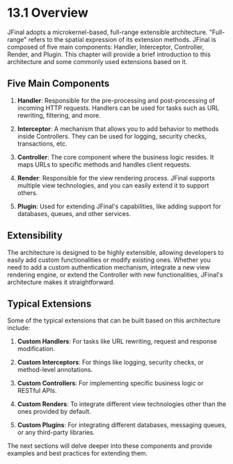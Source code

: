 # 13.1 Overview

JFinal adopts a microkernel-based, full-range extensible architecture. "Full-range" refers to the spatial expression of its extension methods. JFinal is composed of five main components: Handler, Interceptor, Controller, Render, and Plugin. This chapter will provide a brief introduction to this architecture and some commonly used extensions based on it.

## Five Main Components

1. **Handler**: Responsible for the pre-processing and post-processing of incoming HTTP requests. Handlers can be used for tasks such as URL rewriting, filtering, and more.
  
2. **Interceptor**: A mechanism that allows you to add behavior to methods inside Controllers. They can be used for logging, security checks, transactions, etc.

3. **Controller**: The core component where the business logic resides. It maps URLs to specific methods and handles client requests.

4. **Render**: Responsible for the view rendering process. JFinal supports multiple view technologies, and you can easily extend it to support others.

5. **Plugin**: Used for extending JFinal's capabilities, like adding support for databases, queues, and other services.

## Extensibility

The architecture is designed to be highly extensible, allowing developers to easily add custom functionalities or modify existing ones. Whether you need to add a custom authentication mechanism, integrate a new view rendering engine, or extend the Controller with new functionalities, JFinal's architecture makes it straightforward.

## Typical Extensions

Some of the typical extensions that can be built based on this architecture include:

1. **Custom Handlers**: For tasks like URL rewriting, request and response modification.
  
2. **Custom Interceptors**: For things like logging, security checks, or method-level annotations.
  
3. **Custom Controllers**: For implementing specific business logic or RESTful APIs.
  
4. **Custom Renders**: To integrate different view technologies other than the ones provided by default.
  
5. **Custom Plugins**: For integrating different databases, messaging queues, or any third-party libraries.

The next sections will delve deeper into these components and provide examples and best practices for extending them.